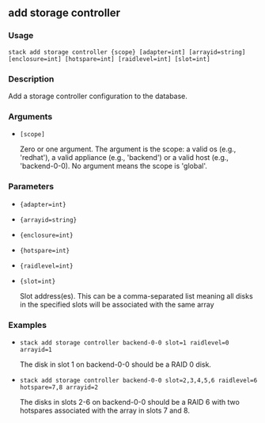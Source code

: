 ## add storage controller

### Usage

`stack add storage controller {scope} [adapter=int] [arrayid=string] [enclosure=int] [hotspare=int] [raidlevel=int] [slot=int]`

### Description


Add a storage controller configuration to the database.



### Arguments

* `[scope]`

   Zero or one argument. The argument is the scope: a valid os (e.g.,
	'redhat'), a valid appliance (e.g., 'backend') or a valid host
	(e.g., 'backend-0-0). No argument means the scope is 'global'.


### Parameters
* `{adapter=int}`
* `{arrayid=string}`
* `{enclosure=int}`
* `{hotspare=int}`
* `{raidlevel=int}`
* `{slot=int}`

   Slot address(es). This can be a comma-separated list meaning all disks
	in the specified slots will be associated with the same array

### Examples

* `stack add storage controller backend-0-0 slot=1 raidlevel=0 arrayid=1`

   The disk in slot 1 on backend-0-0 should be a RAID 0 disk.

* `stack add storage controller backend-0-0 slot=2,3,4,5,6 raidlevel=6 hotspare=7,8 arrayid=2`

   The disks in slots 2-6 on backend-0-0 should be a RAID 6 with two
	hotspares associated with the array in slots 7 and 8.



